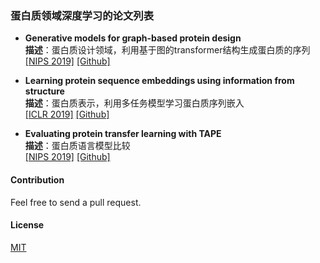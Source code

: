 ### 蛋白质领域深度学习的论文列表
* **Generative models for graph-based protein design**<br>
**描述**：蛋白质设计领域，利用基于图的transformer结构生成蛋白质的序列<br>
[[NIPS 2019]](http://papers.nips.cc/paper/9711-generative-models-for-graph-based-protein-design)
[[Github]](https://github.com/jingraham/neurips19-graph-protein-design)

* **Learning protein sequence embeddings using information from structure**<br>
**描述**：蛋白质表示，利用多任务模型学习蛋白质序列嵌入<br>
[[ICLR 2019]](https://openreview.net/forum?id=SygLehCqtm)
[[Github]](https://github.com/tbepler/protein-sequence-embedding-iclr2019)

* **Evaluating protein transfer learning with TAPE**<br>
**描述**：蛋白质语言模型比较<br>
[[NIPS 2019]](http://papers.nips.cc/paper/9163-evaluating-protein-transfer-learning-with-tape)
[[Github]](https://github.com/songlab-cal/tape)

#### Contribution
Feel free to send a pull request.

#### License
[MIT](LICENSE)